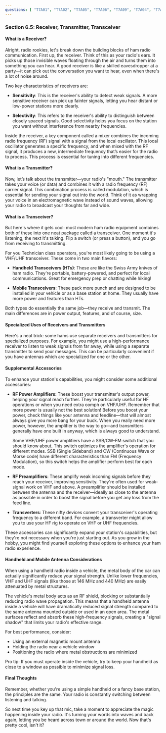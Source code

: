 ```yaml
---
questions: [ "T7A01", "T7A02", "T7A05", "T7A06", "T7A09", "T7A04", "T7A11", "T7A08", "T7A03", "T7A10", "T9A07" ]
---
```


### Section 6.5: Receiver, Transmitter, Transceiver

#### What is a Receiver?

Alright, radio rookies, let's break down the building blocks of ham radio communication. First up, the receiver. Think of this as your radio's ears. It picks up those invisible waves floating through the air and turns them into something you can hear. A good receiver is like a skilled eavesdropper at a party—it can pick out the conversation you want to hear, even when there's a lot of noise around.

Two key characteristics of receivers are:

- **Sensitivity**: This is the receiver's ability to detect weak signals. A more sensitive receiver can pick up fainter signals, letting you hear distant or low-power stations more clearly.

- **Selectivity**: This refers to the receiver's ability to distinguish between closely spaced signals. Good selectivity helps you focus on the station you want without interference from nearby frequencies.

Inside the receiver, a key component called a mixer combines the incoming radio frequency (RF) signal with a signal from the local oscillator. This local oscillator generates a specific frequency, and when mixed with the RF signal, it produces a new, intermediate frequency that’s easier for the radio to process. This process is essential for tuning into different frequencies.

#### What is a Transmitter?

Now, let’s talk about the transmitter—your radio's "mouth." The transmitter takes your voice (or data) and combines it with a radio frequency (RF) carrier signal. This combination process is called modulation, which is essential for sending your signal out into the world. Think of it as wrapping your voice in an electromagnetic wave instead of sound waves, allowing your radio to broadcast your thoughts far and wide.

#### What is a Transceiver?

But here's where it gets cool: most modern ham radio equipment combines both of these into one neat package called a transceiver. One moment it's listening, the next it's talking. Flip a switch (or press a button), and you go from receiving to transmitting.

For you Technician class operators, you're most likely going to be using a VHF/UHF transceiver. These come in two main flavors:

- **Handheld Transceivers (HTs)**: These are like the Swiss Army knives of ham radio. They're portable, battery-powered, and perfect for local communications. Great for emergency prep or chatting while hiking!

- **Mobile Transceivers**: These pack more punch and are designed to be installed in your vehicle or as a base station at home. They usually have more power and features than HTs.

Both types do essentially the same job—they receive and transmit. The main differences are in power output, features, and of course, size.

#### Specialized Uses of Receivers and Transmitters

Here's a neat trick: some hams use separate receivers and transmitters for specialized purposes. For example, you might use a high-performance receiver to listen to weak signals from far away, while using a separate transmitter to send your messages. This can be particularly convenient if you have antennas which are specialized for one or the other.

#### Supplemental Accessories

To enhance your station's capabilities, you might consider some additional accessories:

- **RF Power Amplifiers**: These boost your transmitter's output power, helping your signal reach further. They're particularly useful for HF operations or when you need extra oomph on VHF/UHF. Remember that more power is usually not the best solution! Before you boost your power, check things like your antenna and feedline—that will almost always give you more bang for your buck. When you really need more power, however, the amplifier is the way to go—and transmitters generally have one built in anyway, which is always good to understand.

   Some VHF/UHF power amplifiers have a SSB/CW-FM switch that you should know about. This switch optimizes the amplifier's operation for different modes. SSB (Single Sideband) and CW (Continuous Wave or Morse code) have different characteristics than FM (Frequency Modulation), so this switch helps the amplifier perform best for each mode.

- **RF Preamplifiers**: These amplify weak incoming signals before they reach your receiver, improving sensitivity. They're often used for weak-signal work on VHF and above. A preamplifier should be installed between the antenna and the receiver—ideally as close to the antenna as possible in order to boost the signal before you get any loss from the feed line.

- **Transverters**: These nifty devices convert your transceiver's operating frequency to a different band. For example, a transverter might allow you to use your HF rig to operate on VHF or UHF frequencies.

These accessories can significantly expand your station's capabilities, but they're not necessary when you're just starting out. As you grow in the hobby, you might find yourself exploring these options to enhance your ham radio experience.

#### Handheld and Mobile Antenna Considerations

When using a handheld radio inside a vehicle, the metal body of the car can actually significantly reduce your signal strength. Unlike lower frequencies, VHF and UHF signals (like those at 146 MHz and 440 MHz) are easily attenuated by metal structures. 

The vehicle's metal body acts as an RF shield, blocking or substantially reducing radio wave propagation. This means that a handheld antenna inside a vehicle will have dramatically reduced signal strength compared to the same antenna mounted outside or used in an open area. The metal surfaces reflect and absorb these high-frequency signals, creating a "signal shadow" that limits your radio's effective range.

For best performance, consider:
- Using an external magnetic mount antenna
- Holding the radio near a vehicle window
- Positioning the radio where metal obstructions are minimized

Pro tip: If you must operate inside the vehicle, try to keep your handheld as close to a window as possible to minimize signal loss.

#### Final Thoughts

Remember, whether you're using a simple handheld or a fancy base station, the principles are the same. Your radio is constantly switching between listening and talking.

So next time you key up that mic, take a moment to appreciate the magic happening inside your radio. It's turning your words into waves and back again, letting you be heard across town or around the world. Now that's pretty cool, isn't it?
